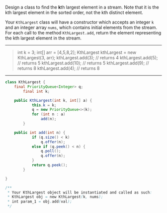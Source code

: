 Design a class to find the **k**th largest element in a stream. Note that it is the kth largest element in the sorted order, not the kth distinct element.

Your `KthLargest` class will have a constructor which accepts an integer `k` and an integer array `nums`, which contains initial elements from the stream. For each call to the method `KthLargest.add`, return the element representing the kth largest element in the stream.

---

> int k = 3;
> int[] arr = [4,5,8,2];
> KthLargest kthLargest = new KthLargest(3, arr);
> kthLargest.add(3);   // returns 4
> kthLargest.add(5);   // returns 5
> kthLargest.add(10);  // returns 5
> kthLargest.add(9);   // returns 8
> kthLargest.add(4);   // returns 8

---

```java
class KthLargest {
    final PriorityQueue<Integer> q;
        final int k;

    public KthLargest(int k, int[] a) {
            this.k = k;
            q = new PriorityQueue<>(k);
            for (int n : a)
                add(n);
        }

    public int add(int n) {
            if (q.size() < k)
                q.offer(n);
            else if (q.peek() < n) {
                q.poll();
                q.offer(n);
            }
            return q.peek();
        }

}

/**
 * Your KthLargest object will be instantiated and called as such:
 * KthLargest obj = new KthLargest(k, nums);
 * int param_1 = obj.add(val);
 */
```

